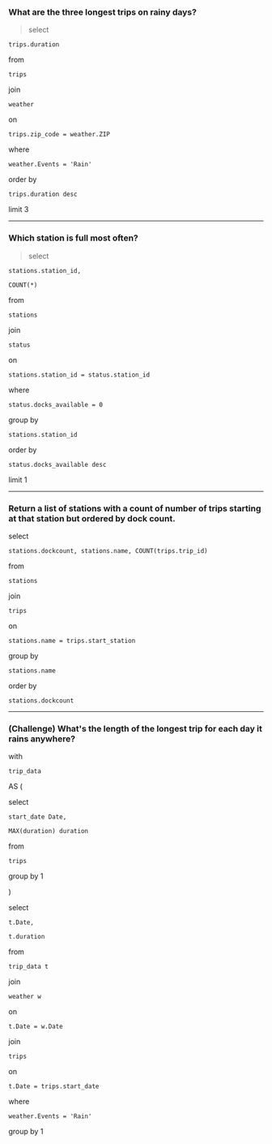 ### What are the three longest trips on rainy days?
> select

	trips.duration

from

	trips

join

	weather

on

	trips.zip_code = weather.ZIP

where

	weather.Events = 'Rain'

order by

	trips.duration desc

limit 3


---
### Which station is full most often?
> select

    stations.station_id,

    COUNT(*)

from

    stations

join

    status

on

    stations.station_id = status.station_id

where

    status.docks_available = 0

group by

    stations.station_id

order by

    status.docks_available desc

limit 1

---

### Return a list of stations with a count of number of trips starting at that station but ordered by dock count.

select

	stations.dockcount, stations.name, COUNT(trips.trip_id)
from

	stations

join

	trips

on

	stations.name = trips.start_station

group by

	stations.name

order by

    stations.dockcount


---
### (Challenge) What's the length of the longest trip for each day it rains anywhere?


with

	trip_data


AS (

select

	start_date Date,

	MAX(duration) duration

from

	trips

group by 1

)

select

	t.Date,

	t.duration

from

	trip_data t

join

	weather w

on

	t.Date = w.Date

join

	trips

on

	t.Date = trips.start_date

where

    weather.Events = 'Rain'
    
group by 1
